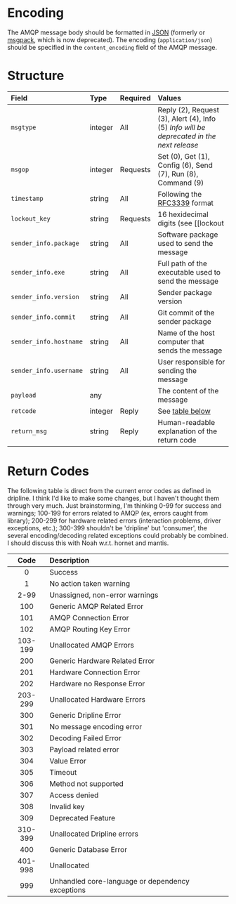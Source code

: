 Encoding
========

The AMQP message body should be formatted in [JSON](http://json.org) (formerly or [msgpack](http://msgpack.org), which is now deprecated).  The encoding (`application/json`) should be specified in the `content_encoding` field of the AMQP message.

Structure
=========

| Field | Type | Required | Values |
|:------|:-----|:---------|:-------|
| `msgtype` | integer | All | Reply (2), Request (3), Alert (4), Info (5) _Info will be deprecated in the next release_|
| `msgop`   | integer | Requests | Set (0), Get (1), Config (6), Send (7), Run (8), Command (9) |
| `timestamp` | string | All | Following the [RFC3339](https://www.ietf.org/rfc/rfc3339.txt) format |
| `lockout_key` | string | Requests | 16 hexidecimal digits (see [[lockout|use-protocol#lockout]]) |
| `sender_info.package` | string | All | Software package used to send the message |
| `sender_info.exe` | string | All | Full path of the executable used to send the message |
| `sender_info.version` | string | All | Sender package version |
| `sender_info.commit` | string | All | Git commit of the sender package |
| `sender_info.hostname` | string | All | Name of the host computer that sends the message |
| `sender_info.username` | string | All | User responsible for sending the message |
| `payload` | any | | The content of the message |  
| `retcode` | integer | Reply | See [table below](#return-codes) |  
| `return_msg` | string | Reply | Human-readable explanation of the return code



Return Codes
============

The following table is direct from the current error codes as defined in dripline. I think I'd like to make some changes, but I haven't thought them through very much. Just brainstorming, I'm thinking 0-99 for success and warnings; 100-199 for errors related to AMQP (ex, errors caught from library); 200-299 for hardware related errors (interaction problems, driver exceptions, etc.); 300-399 shouldn't be 'dripline' but 'consumer', the several encoding/decoding related exceptions could probably be combined. I should discuss this with Noah w.r.t. hornet and mantis.

| Code | Description |  
|:----:|:------------|  
| 0     | Success     |  
| 1     | No action taken warning |
| 2-99  | Unassigned, non-error warnings|  
| 100   | Generic AMQP Related Error |  
| 101   | AMQP Connection Error |  
| 102   | AMQP Routing Key Error |  
|103-199| Unallocated AMQP Errors |  
| 200   | Generic Hardware Related Error |  
| 201   | Hardware Connection Error |  
| 202   | Hardware no Response Error |  
|203-299| Unallocated Hardware Errors|  
| 300   | Generic Dripline Error |  
| 301   | No message encoding error |  
| 302   | Decoding Failed Error |  
| 303   | Payload related error |  
| 304   | Value Error |  
| 305   | Timeout |  
| 306   | Method not supported |  
| 307   | Access denied |
| 308   | Invalid key |
| 309   | Deprecated Feature |
|310-399| Unallocated Dripline errors|  
| 400   | Generic Database Error |  
|401-998| Unallocated |  
|999    | Unhandled core-language or dependency exceptions | 

